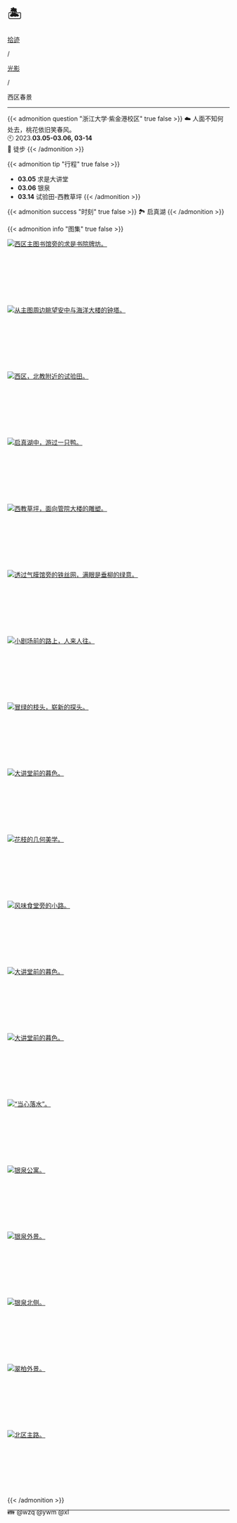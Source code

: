 # 🏝️


<div class="nav-tab">
  <a href="../../../cages"><p class="not">拾迹</p></a><p class="not">/</p>
  <a href="../"><p class="not">光影</p></a>
  <p class="now">/</p><p class="now">西区春景</p>
</div>

---

{{< admonition question "浙江大学·紫金港校区" true false >}}
☁️ 人面不知何处去，桃花依旧笑春风。<br>
🕙 2023.**03.05-03.06, 03-14**<br>
📝 徒步
{{< /admonition >}}

{{< admonition tip "行程" true false >}}
- **03.05** 求是大讲堂
- **03.06** 银泉
- **03.14** 试验田-西教草坪
{{< /admonition >}}

{{< admonition success "时刻" true false >}}
🏞️ 启真湖
{{< /admonition >}}

{{< admonition info "图集" true false >}}
<div class="group-picture">
  <div class="group-picture-cover">
    <a class="lightgallery" href="https://z1.ax1x.com/2023/11/10/pi3oeIJ.jpg" title="西区主图书馆旁的求是书院牌坊。" data-thumbnail="https://z1.ax1x.com/2023/11/10/pi3oeIJ.jpg">
    <img loading="lazy" src="https://z1.ax1x.com/2023/11/10/pi3oeIJ.jpg" sizes="auto" alt="西区主图书馆旁的求是书院牌坊。"></a>
  </div>
  <div class="group-picture-cover">
    <a class="lightgallery" href="https://z1.ax1x.com/2023/11/10/pi3oZa4.jpg" title="从主图周边眺望安中与海洋大楼的钟塔。" data-thumbnail="https://z1.ax1x.com/2023/11/10/pi3oZa4.jpg">
    <img loading="lazy" src="https://z1.ax1x.com/2023/11/10/pi3oZa4.jpg" sizes="auto" alt="从主图周边眺望安中与海洋大楼的钟塔。"></a>
  </div>
</div>
<div class="group-picture">
  <div class="group1-picture-cover">
    <a class="lightgallery" href="https://z1.ax1x.com/2023/11/10/pi3oFMV.jpg" title="西区，北教附近的试验田。" data-thumbnail="https://z1.ax1x.com/2023/11/10/pi3oFMV.jpg">
    <img loading="lazy" src="https://z1.ax1x.com/2023/11/10/pi3oFMV.jpg" sizes="auto" alt="西区，北教附近的试验田。"></a>
  </div>
</div>
<div class="group-picture">
  <div class="group3-picture-cover">
    <a class="lightgallery" href="https://z1.ax1x.com/2023/11/10/pi3oPx0.jpg" title="启真湖中，游过一只鸭。" data-thumbnail="https://z1.ax1x.com/2023/11/10/pi3oPx0.jpg">
    <img loading="lazy" src="https://z1.ax1x.com/2023/11/10/pi3oPx0.jpg" sizes="auto" alt="启真湖中，游过一只鸭。"></a>
  </div>
  <div class="group3-picture-cover">
    <a class="lightgallery" href="https://z1.ax1x.com/2023/11/10/pi3oC2q.jpg" title="西教草坪，面向管院大楼的雕塑。" data-thumbnail="https://z1.ax1x.com/2023/11/10/pi3oC2q.jpg">
    <img loading="lazy" src="https://z1.ax1x.com/2023/11/10/pi3oC2q.jpg" sizes="auto" alt="西教草坪，面向管院大楼的雕塑。"></a>
  </div>
  <div class="group3-picture-cover">
    <a class="lightgallery" href="https://z1.ax1x.com/2023/11/10/pi3oVZF.jpg" title="透过气膜馆旁的铁丝网，满眼是垂柳的绿意。" data-thumbnail="https://z1.ax1x.com/2023/11/10/pi3oVZF.jpg">
    <img loading="lazy" src="https://z1.ax1x.com/2023/11/10/pi3oVZF.jpg" sizes="auto" alt="透过气膜馆旁的铁丝网，满眼是垂柳的绿意。"></a>
  </div>
</div>
<div class="group-picture">
  <div class="group-picture-cover">
    <a class="lightgallery" href="https://z1.ax1x.com/2023/11/10/pi3okrT.jpg" title="小剧场前的路上，人来人往。" data-thumbnail="https://z1.ax1x.com/2023/11/10/pi3okrT.jpg">
    <img loading="lazy" src="https://z1.ax1x.com/2023/11/10/pi3okrT.jpg" sizes="auto" alt="小剧场前的路上，人来人往。"></a>
  </div>
  <div class="group-picture-cover">
    <a class="lightgallery" href="https://z1.ax1x.com/2023/11/10/pi3oAqU.jpg" title="冒绿的枝头，崭新的探头。" data-thumbnail="https://z1.ax1x.com/2023/11/10/pi3oAqU.jpg">
    <img loading="lazy" src="https://z1.ax1x.com/2023/11/10/pi3oAqU.jpg" sizes="auto" alt="冒绿的枝头，崭新的探头。"></a>
  </div>
</div>
<div class="group-picture">
  <div class="group3-picture-cover">
    <a class="lightgallery" href="https://pic.imgdb.cn/item/654e2ef3c458853aef8df312.webp" title="大讲堂前的暮色。" data-thumbnail="https://pic.imgdb.cn/item/654e2ef3c458853aef8df312.webp">
    <img loading="lazy" src="https://pic.imgdb.cn/item/654e2ef3c458853aef8df312.webp" sizes="auto" alt="大讲堂前的暮色。"></a>
  </div>
  <div class="group3-picture-cover">
    <a class="lightgallery" href="https://pic.imgdb.cn/item/654e2ef4c458853aef8dfabd.webp" title="花枝的几何美学。" data-thumbnail="https://pic.imgdb.cn/item/654e2ef4c458853aef8dfabd.webp">
    <img loading="lazy" src="https://pic.imgdb.cn/item/654e2ef4c458853aef8dfabd.webp" sizes="auto" alt="花枝的几何美学。"></a>
  </div>
  <div class="group3-picture-cover">
    <a class="lightgallery" href="https://pic.imgdb.cn/item/654e2effc458853aef8e2f1f.webp" title="风味食堂旁的小路。" data-thumbnail="https://pic.imgdb.cn/item/654e2effc458853aef8e2f1f.webp">
    <img loading="lazy" src="https://pic.imgdb.cn/item/654e2effc458853aef8e2f1f.webp" sizes="auto" alt="风味食堂旁的小路。"></a>
  </div>
</div>
<div class="group-picture">
  <div class="group-picture-cover">
    <a class="lightgallery" href="https://pic.imgdb.cn/item/654e2f02c458853aef8e39c0.webp" title="大讲堂前的暮色。" data-thumbnail="https://pic.imgdb.cn/item/654e2f02c458853aef8e39c0.webp">
    <img loading="lazy" src="https://pic.imgdb.cn/item/654e2f02c458853aef8e39c0.webp" sizes="auto" alt="大讲堂前的暮色。"></a>
  </div>
  <div class="group-picture-cover">
    <a class="lightgallery" href="https://pic.imgdb.cn/item/654e2f05c458853aef8e47f7.webp" title="大讲堂前的暮色。" data-thumbnail="https://pic.imgdb.cn/item/654e2f05c458853aef8e47f7.webp">
    <img loading="lazy" src="https://pic.imgdb.cn/item/654e2f05c458853aef8e47f7.webp" sizes="auto" alt="大讲堂前的暮色。"></a>
  </div>
</div>
<div class="group-picture">
  <div class="group3-picture-cover">
    <a class="lightgallery" href="https://pic.imgdb.cn/item/6559a3c0c458853aeff9d4e3.jpg" title="“当心落水”。" data-thumbnail="https://pic.imgdb.cn/item/6559a3c0c458853aeff9d4e3.jpg">
    <img loading="lazy" src="https://pic.imgdb.cn/item/6559a3c0c458853aeff9d4e3.jpg" sizes="auto" alt="“当心落水”。"></a>
  </div>
  <div class="group3-picture-cover">
    <a class="lightgallery" href="https://pic.imgdb.cn/item/6559a3f8c458853aeffa9d20.jpg" title="银泉公寓。" data-thumbnail="https://pic.imgdb.cn/item/6559a3f8c458853aeffa9d20.jpg">
    <img loading="lazy" src="https://pic.imgdb.cn/item/6559a3f8c458853aeffa9d20.jpg" sizes="auto" alt="银泉公寓。"></a>
  </div>
  <div class="group3-picture-cover">
    <a class="lightgallery" href="https://pic.imgdb.cn/item/6559a3c0c458853aeff9d67a.jpg" title="银泉外景。" data-thumbnail="https://pic.imgdb.cn/item/6559a3c0c458853aeff9d67a.jpg">
    <img loading="lazy" src="https://pic.imgdb.cn/item/6559a3c0c458853aeff9d67a.jpg" sizes="auto" alt="银泉外景。"></a>
  </div>
</div>
<div class="group-picture">
  <div class="group3-picture-cover">
    <a class="lightgallery" href="https://pic.imgdb.cn/item/6559a3bdc458853aeff9cc3d.jpg" title="银泉北侧。" data-thumbnail="https://pic.imgdb.cn/item/6559a3bdc458853aeff9cc3d.jpg">
    <img loading="lazy" src="https://pic.imgdb.cn/item/6559a3bdc458853aeff9cc3d.jpg" sizes="auto" alt="银泉北侧。"></a>
  </div>
  <div class="group3-picture-cover">
    <a class="lightgallery" href="https://pic.imgdb.cn/item/6559a3bec458853aeff9ce6c.jpg" title="翠柏外景。" data-thumbnail="https://pic.imgdb.cn/item/6559a3bec458853aeff9ce6c.jpg">
    <img loading="lazy" src="https://pic.imgdb.cn/item/6559a3bec458853aeff9ce6c.jpg" sizes="auto" alt="翠柏外景。"></a>
  </div>
  <div class="group3-picture-cover">
    <a class="lightgallery" href="https://pic.imgdb.cn/item/6559a3bec458853aeff9d07e.jpg" title="北区主路。" data-thumbnail="https://pic.imgdb.cn/item/6559a3bec458853aeff9d07e.jpg">
    <img loading="lazy" src="https://pic.imgdb.cn/item/6559a3bec458853aeff9d07e.jpg" sizes="auto" alt="北区主路。"></a>
  </div>
</div>
{{< /admonition >}}

---

<p class="img-desc" style="text-align: left; margin-top: -20px;">👪 @wzq @ywm @xl</p>
